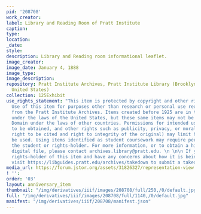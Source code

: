 ```yaml
---
pid: '208708'
work_creator:
label: Library and Reading Room of Pratt Institute
caption:
type:
location:
_date:
style:
description: Library and Reading room informational leaflet.
image_creator:
image_date: January 4, 1888
image_type:
image_description:
repository: Pratt Institute Archives, Pratt Institute Library (Brooklyn, New York,
  United States)
collection: 125Exhibit
use_rights_statement: "This item is protected by copyright and other rights and restrictions.
  Use of this item for purposes other than research or personal use requires permission
  from the Pratt Institute Archives. Items created before 1925 are in the Public Domain
  under the laws of the United States, but these same items may not be in the Public
  Domain under the laws of other countries. Permissions for intended uses may need
  to be obtained, and other rights such as publicity, privacy, or moral rights (e.g.
  right to be cited and right to integrity of the original) may limit how items can
  be used. Using items identified as student coursework may require permission from
  the student or rights-holder. For more information, or to obtain a high resolution
  digital file, please contact archives.library@pratt.edu. \n \n\n If you are the
  rights-holder of this item and have any concerns about how it is being shared, please
  visit https://libguides.pratt.edu/archives/takedown to submit a takedown request."
media_url: https://forum.jstor.org/assets/31826327/representation-view
! '':
order: '03'
layout: anniversary_item
thumbnail: "/img/derivatives/iiif/images/208708/full/250,/0/default.jpg"
full: "/img/derivatives/iiif/images/208708/full/1140,/0/default.jpg"
manifest: "/img/derivatives/iiif/208708/manifest.json"
---
```

